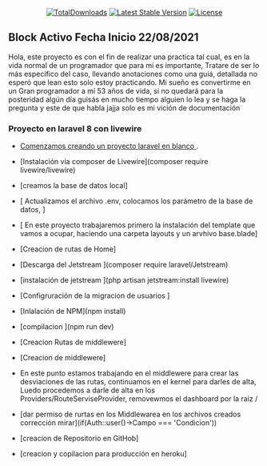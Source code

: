 <!-- <p align="center"><a href="https://laravel.com" target="_blank"><img src="https://raw.githubusercontent.com/laravel/art/master/logo-lockup/5%20SVG/2%20CMYK/1%20Full%20Color/laravel-logolockup-cmyk-red.svg" width="400"></a></p>

<p align="center">
<a href="https://travis-ci.org/laravel/framework"><img src="https://travis-ci.org/laravel/framework.svg" alt="Build Status"></a>
<a href="https://packagist.org/packages/laravel/framework"><img src="https://img.shields.io/packagist/dt/laravel/framework" alt="Total Downloads"></a>
<a href="https://packagist.org/packages/laravel/framework"><img src="https://img.shields.io/packagist/v/laravel/framework" alt="Latest Stable Version"></a>
<a href="https://packagist.org/packages/laravel/framework"><img src="https://img.shields.io/packagist/l/laravel/framework" alt="License"></a>
</p>

## About Laravel

Laravel is a web application framework with expressive, elegant syntax. We believe development must be an enjoyable and creative experience to be truly fulfilling. Laravel takes the pain out of development by easing common tasks used in many web projects, such as:

- [Simple, fast routing engine](https://laravel.com/docs/routing).
- [Powerful dependency injection container](https://laravel.com/docs/container).
- Multiple back-ends for [session](https://laravel.com/docs/session) and [cache](https://laravel.com/docs/cache) storage.
- Expressive, intuitive [database ORM](https://laravel.com/docs/eloquent).
- Database agnostic [schema migrations](https://laravel.com/docs/migrations).
- [Robust background job processing](https://laravel.com/docs/queues).
- [Real-time event broadcasting](https://laravel.com/docs/broadcasting).

Laravel is accessible, powerful, and provides tools required for large, robust applications.

## Learning Laravel

Laravel has the most extensive and thorough [documentation](https://laravel.com/docs) and video tutorial library of all modern web application frameworks, making it a breeze to get started with the framework.

If you don't feel like reading, [Laracasts](https://laracasts.com) can help. Laracasts contains over 1500 video tutorials on a range of topics including Laravel, modern PHP, unit testing, and JavaScript. Boost your skills by digging into our comprehensive video library.

## Laravel Sponsors

We would like to extend our thanks to the following sponsors for funding Laravel development. If you are interested in becoming a sponsor, please visit the Laravel [Patreon page](https://patreon.com/taylorotwell).

### Premium Partners

- **[Vehikl](https://vehikl.com/)**
- **[Tighten Co.](https://tighten.co)**
- **[Kirschbaum Development Group](https://kirschbaumdevelopment.com)**
- **[64 Robots](https://64robots.com)**
- **[Cubet Techno Labs](https://cubettech.com)**
- **[Cyber-Duck](https://cyber-duck.co.uk)**
- **[Many](https://www.many.co.uk)**
- **[Webdock, Fast VPS Hosting](https://www.webdock.io/en)**
- **[DevSquad](https://devsquad.com)**
- **[Curotec](https://www.curotec.com/services/technologies/laravel/)**
- **[OP.GG](https://op.gg)**
- **[CMS Max](https://www.cmsmax.com/)**
- **[WebReinvent](https://webreinvent.com/?utm_source=laravel&utm_medium=github&utm_campaign=patreon-sponsors)**

## Contributing

Thank you for considering contributing to the Laravel framework! The contribution guide can be found in the [Laravel documentation](https://laravel.com/docs/contributions).

## Code of Conduct

In order to ensure that the Laravel community is welcoming to all, please review and abide by the [Code of Conduct](https://laravel.com/docs/contributions#code-of-conduct).

## Security Vulnerabilities

If you discover a security vulnerability within Laravel, please send an e-mail to Taylor Otwell via [taylor@laravel.com](mailto:taylor@laravel.com). All security vulnerabilities will be promptly addressed.

## License

The Laravel framework is open-sourced software licensed under the [MIT license](https://opensource.org/licenses/MIT). -->
<p align="center">
<a href="https://packagist.org/users/Venemexcoin/packages/"><img src="https://img.shields.io/packagist/dt/laravel/framework" alt="TotalDownloads"></a>
<a href="https://packagist.org/users/Venemexcoin/packages/"><img src="https://img.shields.io/packagist/v/laravel/framework" alt="Latest Stable Version"></a>
<a href="https://packagist.org/users/Venemexcoin/packages/"><img src="https://img.shields.io/packagist/l/laravel/framework" alt="License"></a>
</p>

## Block Activo Fecha Inicio 22/08/2021

Hola, este proyecto es con el fin de realizar una practica tal cual, es en la vida normal de un programador que para mí es importante,
Tratare de ser lo más especifico del caso, llevando anotaciones como una guiá, detallada no esperó que lean esto solo estoy practicando.
Mi sueño es convertirme en un Gran programador a mí 53 años de vida, si no quedará para la posteridad algún día guisás en mucho tiempo alguien lo lea y se haga la pregunta y este de que habla jajja solo es mi vición de documentación

### Proyecto en laravel 8 con livewire

-   [Comenzamos creando un proyecto laravel en blanco ](https://laravel.com/docs/8.x/installation).
-   [Instalación via composer de Livewire](composer require livewire/livewire)
-   [creamos la base de datos local]
-   [ Actualizamos el archivo .env, colocamos los parámetro de la base de datos, ]

-   [ En este proyecto trabajaremos primero la instalación del template que vamos a ocupar, haciendo una carpeta layouts y un arvhivo base.blade]
-   [Creacion de rutas de Home]
-   [Descarga del Jetstream ](composer require laravel/Jetstream)
-   [instalación de jetstream ](php artisan jetstream:install livewire)
-   [Configruración de la migracion de usuarios ]
-   [Inlalación de NPM](npm install)
-   [compilacion ](npm run dev)
-   [Creacion Rutas de middlewere]
-   [Creacion de middlewere]
-   En este punto estamos trabajando en el middlewere para crear las desviaciones de las rutas, continuamos en el kernel para darles de alta, Luedo procedemos a darle de alta en los Providers/RouteServiseProvider, removewmos el dashboard por la raiz /
-   [dar permiso de rurtas en los Middlewarea en los archivos creados corrección mirar](if(Auth::user()->Campo === 'Condicion'))
-   [creacion de Repositorio en GitHob]
-   [creacion y copilacion para producción en heroku]
